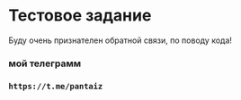 # Тестовое задание 

Буду очень признателен обратной связи, по поводу кода!
### мой телеграмм
### `https://t.me/pantaiz`

